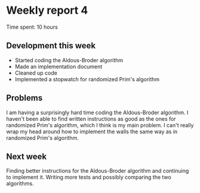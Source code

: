 # Weekly report 4

Time spent: 10 hours

## Development this week

- Started coding the Aldous-Broder algorithm
- Made an implementation document
- Cleaned up code
- Implemented a stopwatch for randomized Prim's algorithm

## Problems

I am having a surprisingly hard time coding the Aldous-Broder algorithm. I haven't been able to find written instructions as good as the ones for randomized Prim's algorithm, which I think is my main problem. I can't really wrap my head around how to implement the walls the same way as in randomized Prim's algorithm.

## Next week

Finding better instructions for the Aldous-Broder algorithm and continuing to implement it. Writing more tests and possibly comparing the two algorithms.

